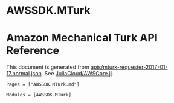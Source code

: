 # AWSSDK.MTurk

# Amazon Mechanical Turk API Reference

This document is generated from
[apis/mturk-requester-2017-01-17.normal.json](https://github.com/aws/aws-sdk-js/blob/master/apis/mturk-requester-2017-01-17.normal.json).
See [JuliaCloud/AWSCore.jl](https://github.com/JuliaCloud/AWSCore.jl).

```@index
Pages = ["AWSSDK.MTurk.md"]
```

```@autodocs
Modules = [AWSSDK.MTurk]
```
